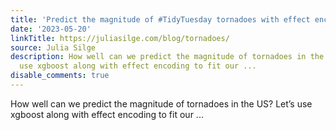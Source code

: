 ```yaml
---
title: 'Predict the magnitude of #TidyTuesday tornadoes with effect encoding and xgboost'
date: '2023-05-20'
linkTitle: https://juliasilge.com/blog/tornadoes/
source: Julia Silge
description: How well can we predict the magnitude of tornadoes in the US? Let&rsquo;s
  use xgboost along with effect encoding to fit our ...
disable_comments: true
---
```

How well can we predict the magnitude of tornadoes in the US? Let&rsquo;s use xgboost along with effect encoding to fit our ...